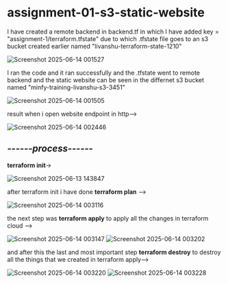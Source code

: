 # assignment-01-s3-static-website

I have created a remote backend in backend.tf in which I have added  key = "assignment-1/terraform.tfstate" due to which .tfstate file goes to an s3 bucket created earlier named "livanshu-terraform-state-1210"

![Screenshot 2025-06-14 001527](https://github.com/user-attachments/assets/1932d12a-2cf3-4b68-bba3-db31f5199d2a)

I ran the code and it ran successfully and the .tfstate went to remote backend and the static website can be seen in the differnet s3 bucket named "minfy-training-livanshu-s3-3451"

![Screenshot 2025-06-14 001505](https://github.com/user-attachments/assets/bd3c00af-ba8c-460d-afe8-f507460f9d81)

result when i open website endpoint in http-->

![Screenshot 2025-06-14 002446](https://github.com/user-attachments/assets/7ea5ab74-7b9e-4269-b040-49db982495d0)

## _------process------_

**terraform init**->

![Screenshot 2025-06-13 143847](https://github.com/user-attachments/assets/faa3b948-6e07-4142-bdc4-2420a4cc15a7)

after terraform init i have done **terraform plan** -->

![Screenshot 2025-06-14 003116](https://github.com/user-attachments/assets/0f28031e-ad41-4f40-b24b-261f30f710de)

the next step was **terraform apply** to apply all the changes in terraform cloud -->

![Screenshot 2025-06-14 003147](https://github.com/user-attachments/assets/616582a9-b262-4f81-8c5f-59dfcbe3defc)
![Screenshot 2025-06-14 003202](https://github.com/user-attachments/assets/63b1f490-5ca3-4844-98c2-1bb6b169f231)

and after this the last and most important step **terraform destroy** to destroy all the things that we created in terraform apply-->

![Screenshot 2025-06-14 003220](https://github.com/user-attachments/assets/bb5d6994-ec50-4d0f-b45a-10559fc97893)
![Screenshot 2025-06-14 003228](https://github.com/user-attachments/assets/10f47f3b-4801-47a0-b9a1-d03380be5f7c)
